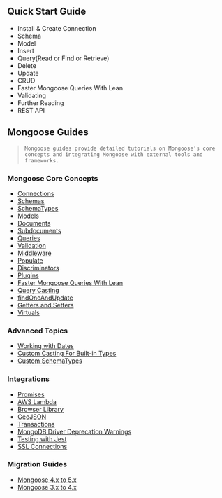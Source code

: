 ## Quick Start Guide 

- Install & Create Connection
- Schema
- Model
- Insert 
- Query(Read or Find or Retrieve)
- Delete
- Update
- CRUD
- Faster Mongoose Queries With Lean
- Validating
- Further Reading
- REST API 





## Mongoose  Guides

> `Mongoose guides provide detailed tutorials on Mongoose's core concepts and integrating Mongoose with external tools and frameworks.`

### Mongoose Core Concepts

- [Connections](https://mongoosejs.com/docs/connections.html)
- [Schemas](https://mongoosejs.com/docs/guide.html)
- [SchemaTypes](https://mongoosejs.com/docs/schematypes.html)
- [Models](https://mongoosejs.com/docs/models.html)
- [Documents](https://mongoosejs.com/docs/documents.html)
- [Subdocuments](https://mongoosejs.com/docs/subdocs.html)
- [Queries](https://mongoosejs.com/docs/queries.html)
- [Validation](https://mongoosejs.com/docs/validation.html)
- [Middleware](https://mongoosejs.com/docs/middleware.html)
- [Populate](https://mongoosejs.com/docs/populate.html)
- [Discriminators](https://mongoosejs.com/docs/discriminators.html)
- [Plugins](https://mongoosejs.com/docs/plugins.html)
- [Faster Mongoose Queries With Lean](https://mongoosejs.com/docs/tutorials/lean.html)
- [Query Casting](https://mongoosejs.com/docs/tutorials/query_casting.html)
- [findOneAndUpdate](https://mongoosejs.com/docs/tutorials/findoneandupdate.html)
- [Getters and Setters](https://mongoosejs.com/docs/tutorials/getters-setters.html)
- [Virtuals](https://mongoosejs.com/docs/tutorials/virtuals.html)

### Advanced Topics

- [Working with Dates](https://mongoosejs.com/docs/tutorials/dates.html)
- [Custom Casting For Built-in Types](https://mongoosejs.com/docs/tutorials/custom-casting.html)
- [Custom SchemaTypes](https://mongoosejs.com/docs/customschematypes.html)

### Integrations

- [Promises](https://mongoosejs.com/docs/promises.html)
- [AWS Lambda](https://mongoosejs.com/docs/lambda.html)
- [Browser Library](https://mongoosejs.com/docs/browser.html)
- [GeoJSON](https://mongoosejs.com/docs/geojson.html)
- [Transactions](https://mongoosejs.com/docs/transactions.html)
- [MongoDB Driver Deprecation Warnings](https://mongoosejs.com/docs/deprecations.html)
- [Testing with Jest](https://mongoosejs.com/docs/jest.html)
- [SSL Connections](https://mongoosejs.com/docs/tutorials/ssl.html)

### Migration Guides

- [Mongoose 4.x to 5.x](https://mongoosejs.com/docs/migrating_to_5.html)
- [Mongoose 3.x to 4.x](https://mongoosejs.com/docs/migration.html)